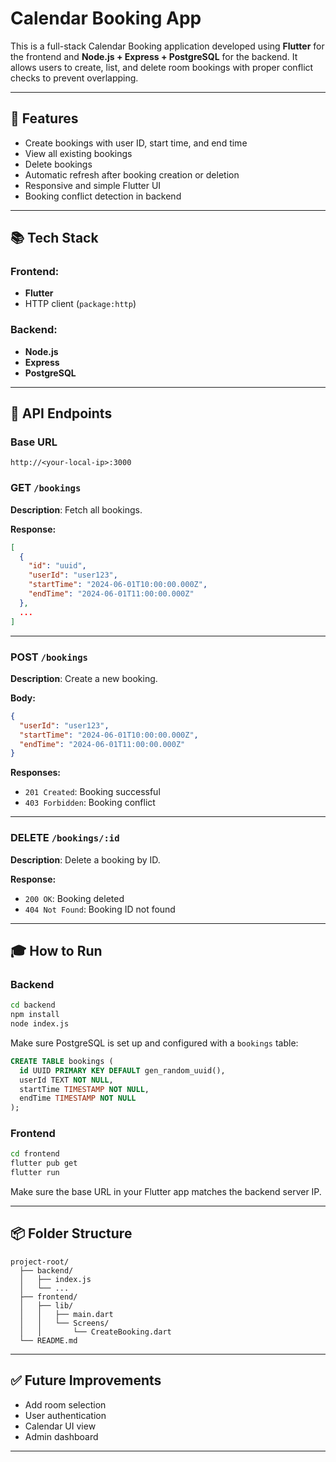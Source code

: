 # Calendar Booking App

This is a full-stack Calendar Booking application developed using **Flutter** for the frontend and **Node.js + Express + PostgreSQL** for the backend. It allows users to create, list, and delete room bookings with proper conflict checks to prevent overlapping.

---

## 🚀 Features

* Create bookings with user ID, start time, and end time
* View all existing bookings
* Delete bookings
* Automatic refresh after booking creation or deletion
* Responsive and simple Flutter UI
* Booking conflict detection in backend

---

## 📚 Tech Stack

### Frontend:

* **Flutter**
* HTTP client (`package:http`)

### Backend:

* **Node.js**
* **Express**
* **PostgreSQL**

---

## 📂 API Endpoints

### Base URL

```
http://<your-local-ip>:3000
```

### GET `/bookings`

**Description**: Fetch all bookings.

**Response:**

```json
[
  {
    "id": "uuid",
    "userId": "user123",
    "startTime": "2024-06-01T10:00:00.000Z",
    "endTime": "2024-06-01T11:00:00.000Z"
  },
  ...
]
```

---

### POST `/bookings`

**Description**: Create a new booking.

**Body:**

```json
{
  "userId": "user123",
  "startTime": "2024-06-01T10:00:00.000Z",
  "endTime": "2024-06-01T11:00:00.000Z"
}
```

**Responses:**

* `201 Created`: Booking successful
* `403 Forbidden`: Booking conflict

---

### DELETE `/bookings/:id`

**Description**: Delete a booking by ID.

**Response:**

* `200 OK`: Booking deleted
* `404 Not Found`: Booking ID not found

---

## 🎓 How to Run

### Backend

```bash
cd backend
npm install
node index.js
```

Make sure PostgreSQL is set up and configured with a `bookings` table:

```sql
CREATE TABLE bookings (
  id UUID PRIMARY KEY DEFAULT gen_random_uuid(),
  userId TEXT NOT NULL,
  startTime TIMESTAMP NOT NULL,
  endTime TIMESTAMP NOT NULL
);
```

### Frontend

```bash
cd frontend
flutter pub get
flutter run
```

Make sure the base URL in your Flutter app matches the backend server IP.

---

## 📦 Folder Structure

```
project-root/
  ├── backend/
  │   ├── index.js
  │   └── ...
  ├── frontend/
  │   ├── lib/
  │   │   ├── main.dart
  │   │   └── Screens/
  │   │       └── CreateBooking.dart
  └── README.md
```

---

## ✅ Future Improvements

* Add room selection
* User authentication
* Calendar UI view
* Admin dashboard

---


